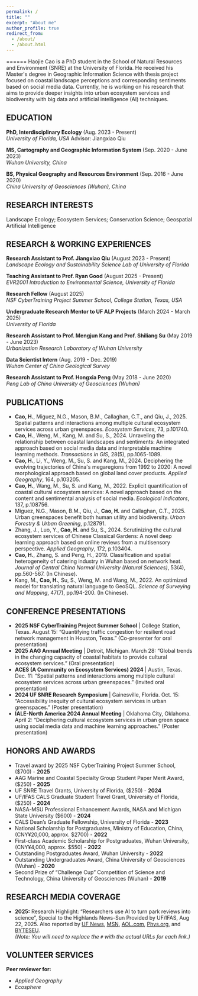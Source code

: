 ```yaml
---
permalink: /
title: ""
excerpt: "About me"
author_profile: true
redirect_from: 
  - /about/
  - /about.html
---
```


======
Haojie Cao is a PhD student in the School of Natural Resources and Environment (SNRE) at the University of Florida. He received his Master's degree in Geographic Information Science with thesis project focused on coastal landscape perceptions and corresponding sentiments based on social media data. Currently, he is working on his research that aims to provide deeper insights into urban ecosystem services and biodiversity with big data and artificial intelligence (AI) techniques. 

## EDUCATION
**PhD, Interdisciplinary Ecology** (Aug. 2023 - Present)  
*University of Florida, USA* Advisor: Jiangxiao Qiu

**MS, Cartography and Geographic Information System** (Sep. 2020 - June 2023)  
*Wuhan University, China*

**BS, Physical Geography and Resources Environment** (Sep. 2016 - June 2020)  
*China University of Geosciences (Wuhan), China*

## RESEARCH INTERESTS
Landscape Ecology; Ecosystem Services; Conservation Science; Geospatial Artificial Intelligence

## RESEARCH & WORKING EXPERIENCES
**Research Assistant to Prof. Jiangxiao Qiu** (August 2023 - Present)  
*Landscape Ecology and Sustainability Science Lab of University of Florida*

**Teaching Assistant to Prof. Ryan Good** (August 2025 - Present)  
*EVR2001 Introduction to Environmental Science, University of Florida*

**Research Fellow** (August 2025)  
*NSF CyberTraining Project Summer School, College Station, Texas, USA*

**Undergraduate Research Mentor to UF ALP Projects** (March 2024 - March 2025)  
*University of Florida*

**Research Assistant to Prof. Mengjun Kang and Prof. Shiliang Su** (May 2019 - June 2023)  
*Urbanization Research Laboratory of Wuhan University*

**Data Scientist Intern** (Aug. 2019 - Dec. 2019)  
*Wuhan Center of China Geological Survey*

**Research Assistant to Prof. Hongxia Peng** (May 2018 - June 2020)  
*Peng Lab of China University of Geosciences (Wuhan)*

## PUBLICATIONS
* **Cao, H.**, Miguez, N.G., Mason, B.M., Callaghan, C.T., and Qiu, J., 2025. Spatial patterns and interactions among multiple cultural ecosystem services across urban greenspaces. *Ecosystem Services*, 73, p.101740.
* **Cao, H.**, Weng, M., Kang, M. and Su, S., 2024. Unraveling the relationship between coastal landscapes and sentiments: An integrated approach based on social media data and interpretable machine learning methods. *Transactions in GIS*, 28(5), pp.1065-1089.
* **Cao, H.**, Li, Y., Weng, M., Su, S. and Kang, M., 2024. Deciphering the evolving trajectories of China's megaregions from 1992 to 2020: A novel morphological approach based on global land cover products. *Applied Geography*, 164, p.103205.
* **Cao, H.**, Wang, M., Su, S. and Kang, M., 2022. Explicit quantification of coastal cultural ecosystem services: A novel approach based on the content and sentimental analysis of social media. *Ecological Indicators*, 137, p.108756.
* Miguez, N.G., Mason, B.M., Qiu, J., **Cao, H.** and Callaghan, C.T., 2025. Urban greenspaces benefit both human utility and biodiversity. *Urban Forestry & Urban Greening*, p.128791.
* Zhang, J., Luo, Y., **Cao, H.** and Su, S., 2024. Scrutinizing the cultural ecosystem services of Chinese Classical Gardens: A novel deep learning approach based on online reviews from a multisensory perspective. *Applied Geography*, 172, p.103404.
* **Cao, H.**, Zhang, S. and Peng, H., 2019. Classification and spatial heterogeneity of catering industry in Wuhan based on network heat. *Journal of Central China Normal University (Natural Sciences)*, 53(4), pp.560-567. (In Chinese).
* Kang, M., **Cao, H.**, Su, S., Weng, M. and Wang, M., 2022. An optimized model for translating natural language to GeoSQL. *Science of Surveying and Mapping*, 47(7), pp.194-200. (In Chinese).

## CONFERENCE PRESENTATIONS
* **2025 NSF CyberTraining Project Summer School** | College Station, Texas. August 15: “Quantifying traffic congestion for resilient road network management in Houston, Texas.” (Co-presenter for oral presentation)
* **2025 AAG Annual Meeting** | Detroit, Michigan. March 28: “Global trends in the changing capacity of coastal habitats to provide cultural ecosystem services.” (Oral presentation)
* **ACES (A Community on Ecosystem Services) 2024** | Austin, Texas. Dec. 11: “Spatial patterns and interactions among multiple cultural ecosystem services across urban greenspaces.” (Invited oral presentation)
* **2024 UF SNRE Research Symposium** | Gainesville, Florida. Oct. 15: “Accessibility inequity of cultural ecosystem services in urban greenspaces.” (Poster presentation)
* **IALE-North America 2024 Annual Meeting** | Oklahoma City, Oklahoma. April 2: “Deciphering cultural ecosystem services in urban green space using social media data and machine learning approaches.” (Poster presentation)

## HONORS AND AWARDS
* Travel award by 2025 NSF CyberTraining Project Summer School, ($700) - **2025**
* AAG Marine and Coastal Specialty Group Student Paper Merit Award, ($250) - **2025**
* UF SNRE Travel Grants, University of Florida, ($250) - **2024**
* UF/IFAS CALS Graduate Student Travel Grant, University of Florida, ($250) - **2024**
* NASA-MSU Professional Enhancement Awards, NASA and Michigan State University ($600) - **2024**
* CALS Dean’s Graduate Fellowship, University of Florida - **2023**
* National Scholarship for Postgraduates, Ministry of Education, China, (CNY¥20,000, approx. $2700) - **2022**
* First-class Academic Scholarship for Postgraduates, Wuhan University, (CNY¥4,000, approx. $550) - **2022**
* Outstanding Postgraduates Award, Wuhan University - **2022**
* Outstanding Undergraduates Award, China University of Geosciences (Wuhan) - **2020**
* Second Prize of “Challenge Cup” Competition of Science and Technology, China University of Geosciences (Wuhan) - **2019**

## RESEARCH MEDIA COVERAGE
* **2025:** Research Highlight: “Researchers use AI to turn park reviews into science”, Special to the Highlands News-Sun Provided by UF/IFAS, Aug 22, 2025. Also reported by [UF News](#), [MSN](#), [AOL.com](#), [Phys.org](#), and [BYTESEU](#).  
    *(Note: You will need to replace the `#` with the actual URLs for each link.)*

## VOLUNTEER SERVICES
**Peer reviewer for:**
* *Applied Geography*
* *Ecosphere*